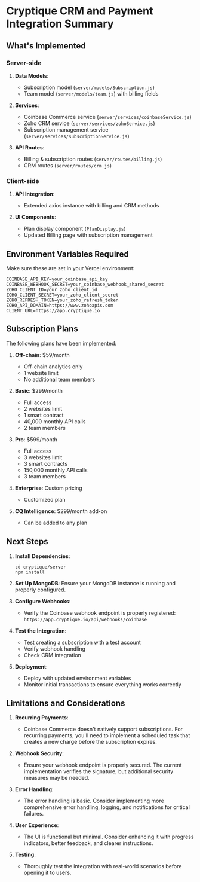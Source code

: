 # Cryptique CRM and Payment Integration Summary

## What's Implemented

### Server-side

1. **Data Models**:
   - Subscription model (`server/models/Subscription.js`)
   - Team model (`server/models/team.js`) with billing fields

2. **Services**:
   - Coinbase Commerce service (`server/services/coinbaseService.js`)
   - Zoho CRM service (`server/services/zohoService.js`)
   - Subscription management service (`server/services/subscriptionService.js`)

3. **API Routes**:
   - Billing & subscription routes (`server/routes/billing.js`)
   - CRM routes (`server/routes/crm.js`)

### Client-side

1. **API Integration**:
   - Extended axios instance with billing and CRM methods

2. **UI Components**:
   - Plan display component (`PlanDisplay.js`)
   - Updated Billing page with subscription management

## Environment Variables Required

Make sure these are set in your Vercel environment:

```
COINBASE_API_KEY=your_coinbase_api_key
COINBASE_WEBHOOK_SECRET=your_coinbase_webhook_shared_secret
ZOHO_CLIENT_ID=your_zoho_client_id
ZOHO_CLIENT_SECRET=your_zoho_client_secret
ZOHO_REFRESH_TOKEN=your_zoho_refresh_token
ZOHO_API_DOMAIN=https://www.zohoapis.com
CLIENT_URL=https://app.cryptique.io
```

## Subscription Plans

The following plans have been implemented:

1. **Off-chain**: $59/month
   - Off-chain analytics only
   - 1 website limit
   - No additional team members

2. **Basic**: $299/month
   - Full access
   - 2 websites limit
   - 1 smart contract
   - 40,000 monthly API calls
   - 2 team members

3. **Pro**: $599/month
   - Full access
   - 3 websites limit
   - 3 smart contracts
   - 150,000 monthly API calls
   - 3 team members

4. **Enterprise**: Custom pricing
   - Customized plan

5. **CQ Intelligence**: $299/month add-on
   - Can be added to any plan

## Next Steps

1. **Install Dependencies**:
   ```
   cd cryptique/server
   npm install
   ```

2. **Set Up MongoDB**:
   Ensure your MongoDB instance is running and properly configured.

3. **Configure Webhooks**:
   - Verify the Coinbase webhook endpoint is properly registered:
     `https://app.cryptique.io/api/webhooks/coinbase`

4. **Test the Integration**:
   - Test creating a subscription with a test account
   - Verify webhook handling
   - Check CRM integration

5. **Deployment**:
   - Deploy with updated environment variables
   - Monitor initial transactions to ensure everything works correctly

## Limitations and Considerations

1. **Recurring Payments**:
   - Coinbase Commerce doesn't natively support subscriptions. For recurring payments, you'll need to implement a scheduled task that creates a new charge before the subscription expires.

2. **Webhook Security**:
   - Ensure your webhook endpoint is properly secured. The current implementation verifies the signature, but additional security measures may be needed.

3. **Error Handling**:
   - The error handling is basic. Consider implementing more comprehensive error handling, logging, and notifications for critical failures.

4. **User Experience**:
   - The UI is functional but minimal. Consider enhancing it with progress indicators, better feedback, and clearer instructions.

5. **Testing**:
   - Thoroughly test the integration with real-world scenarios before opening it to users. 